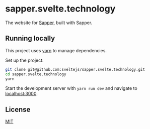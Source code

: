 # sapper.svelte.technology

The website for [Sapper](https://github.com/sveltejs/sapper), built with Sapper.

## Running locally

This project uses [yarn](https://yarnpkg.com) to manage dependencies.

Set up the project:

```bash
git clone git@github.com:sveltejs/sapper.svelte.technology.git
cd sapper.svelte.technology
yarn
```

Start the development server with `yarn run dev` and navigate to [localhost:3000](http://localhost:3000).

## License

[MIT](LICENSE)
